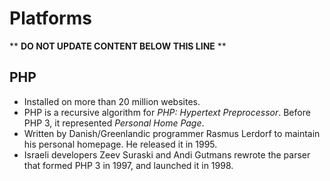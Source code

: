 Platforms
=========

** **DO NOT UPDATE CONTENT BELOW THIS LINE** **

PHP
---

* Installed on more than 20 million websites.
* PHP is a recursive algorithm for _PHP: Hypertext Preprocessor_. Before PHP 3, it represented _Personal Home Page_.
* Written by Danish/Greenlandic programmer Rasmus Lerdorf to maintain his personal homepage. He released it in 1995.
* Israeli developers Zeev Suraski and Andi Gutmans rewrote the parser that formed PHP 3 in 1997, and launched it in 1998.

